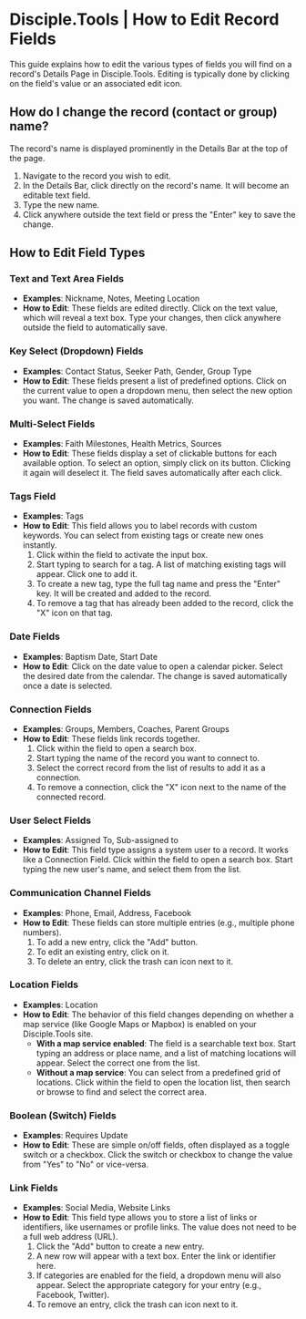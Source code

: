# Disciple.Tools | How to Edit Record Fields

This guide explains how to edit the various types of fields you will find on a record's Details Page in Disciple.Tools. Editing is typically done by clicking on the field's value or an associated edit icon.

## How do I change the record (contact or group) name?

The record's name is displayed prominently in the Details Bar at the top of the page.

1.  Navigate to the record you wish to edit.
2.  In the Details Bar, click directly on the record's name. It will become an editable text field.
3.  Type the new name.
4.  Click anywhere outside the text field or press the "Enter" key to save the change.

## How to Edit Field Types

### Text and Text Area Fields
*   **Examples**: Nickname, Notes, Meeting Location
*   **How to Edit**: These fields are edited directly. Click on the text value, which will reveal a text box. Type your changes, then click anywhere outside the field to automatically save.

### Key Select (Dropdown) Fields
*   **Examples**: Contact Status, Seeker Path, Gender, Group Type
*   **How to Edit**: These fields present a list of predefined options. Click on the current value to open a dropdown menu, then select the new option you want. The change is saved automatically.

### Multi-Select Fields
*   **Examples**: Faith Milestones, Health Metrics, Sources
*   **How to Edit**: These fields display a set of clickable buttons for each available option. To select an option, simply click on its button. Clicking it again will deselect it. The field saves automatically after each click.

### Tags Field
*   **Examples**: Tags
*   **How to Edit**: This field allows you to label records with custom keywords. You can select from existing tags or create new ones instantly.
    1.  Click within the field to activate the input box.
    2.  Start typing to search for a tag. A list of matching existing tags will appear. Click one to add it.
    3.  To create a new tag, type the full tag name and press the "Enter" key. It will be created and added to the record.
    4.  To remove a tag that has already been added to the record, click the "X" icon on that tag.

### Date Fields
*   **Examples**: Baptism Date, Start Date
*   **How to Edit**: Click on the date value to open a calendar picker. Select the desired date from the calendar. The change is saved automatically once a date is selected.

### Connection Fields
*   **Examples**: Groups, Members, Coaches, Parent Groups
*   **How to Edit**: These fields link records together.
    1.  Click within the field to open a search box.
    2.  Start typing the name of the record you want to connect to.
    3.  Select the correct record from the list of results to add it as a connection.
    4.  To remove a connection, click the "X" icon next to the name of the connected record.

### User Select Fields
*   **Examples**: Assigned To, Sub-assigned to
*   **How to Edit**: This field type assigns a system user to a record. It works like a Connection Field. Click within the field to open a search box. Start typing the new user's name, and select them from the list.

### Communication Channel Fields
*   **Examples**: Phone, Email, Address, Facebook
*   **How to Edit**: These fields can store multiple entries (e.g., multiple phone numbers).
    1.  To add a new entry, click the "Add" button.
    2.  To edit an existing entry, click on it.
    3.  To delete an entry, click the trash can icon next to it.

### Location Fields
*   **Examples**: Location
*   **How to Edit**: The behavior of this field changes depending on whether a map service (like Google Maps or Mapbox) is enabled on your Disciple.Tools site.
    *   **With a map service enabled**: The field is a searchable text box. Start typing an address or place name, and a list of matching locations will appear. Select the correct one from the list.
    *   **Without a map service**: You can select from a predefined grid of locations. Click within the field to open the location list, then search or browse to find and select the correct area.

### Boolean (Switch) Fields
*   **Examples**: Requires Update
*   **How to Edit**: These are simple on/off fields, often displayed as a toggle switch or a checkbox. Click the switch or checkbox to change the value from "Yes" to "No" or vice-versa.

### Link Fields
*   **Examples**: Social Media, Website Links
*   **How to Edit**: This field type allows you to store a list of links or identifiers, like usernames or profile links. The value does not need to be a full web address (URL).
    1.  Click the "Add" button to create a new entry.
    2.  A new row will appear with a text box. Enter the link or identifier here.
    3.  If categories are enabled for the field, a dropdown menu will also appear. Select the appropriate category for your entry (e.g., Facebook, Twitter).
    4.  To remove an entry, click the trash can icon next to it. 